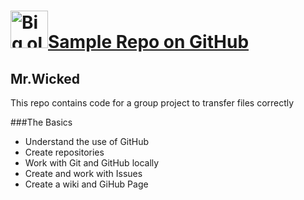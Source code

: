 # <a href='#'><img src='https://ezyinsights.com/wp-content/uploads/2019/01/egg-insta-most-popular-image.jpg' height='60' alt='Big ol Egg'/>Sample Repo on GitHub
</a>

## Mr.Wicked
This repo contains code for a group project to transfer files correctly

###The Basics
- Understand the use of GitHub
- Create repositories
- Work with Git and GitHub locally
- Create and work with Issues
- Create a wiki and GiHub Page
